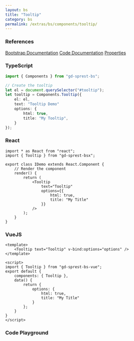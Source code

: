 ```yaml
---
layout: bs
title: "Tooltip"
category: bs
permalink: /extras/bs/components/tooltip/
---
```


### References

<div class="bs">
    <div class="list-group">
        <a class="list-group-item list-group-item-action" href="https://getbootstrap.com/docs/4.4/components/tooltips">Bootstrap Documentation</a>
        <a class="list-group-item list-group-item-action" href="/docs/sprest-bs/modules/_components_tooltip_d_.html">Code Documentation</a>
        <a class="list-group-item list-group-item-action" href="/docs/sprest-bs/interfaces/_components_tooltip_d_.itooltipprops.html">Properties</a>
    </div>
</div>

### TypeScript

```ts
import { Components } from "gd-sprest-bs";

// Create the tooltip
let el = document.querySelector("#tooltip");
let tooltip = Components.Tooltip({
    el: el,
    text: "Tooltip Demo"
    options: {
        html: true,
        title: "My Tooltip",
    }
});
```

### React

```tsx
import * as React from "react";
import { Tooltip } from "gd-sprest-bsx";

export class IDemo extends React.Component {
    // Render the component
    render() {
        return (
            <Tooltip
                text="Tooltip"
                options={{
                    html: true,
                    title: "My Title"
                }}
            />
        );
    }
}
```

### VueJS

```vue
<template>
    <Tooltip text="Tooltip" v-bind:options="options" />
</template>

<script>
import { Tooltip } from "gd-sprest-bs-vue";
export default {
    components: { Tooltip },
    data() {
        return {
            options: {
                html: true,
                title: "My Title"
            }
        };
    }
}
</script>
```

### Code Playground

<div id="playground" class="bs"></div>
<script type="text/javascript">
    // Wait for the page to load
    window.addEventListener("load", function() {
        // Create the code editor
        var editor = CodeEditor(document.getElementById("playground"), true, [
            '// Create the tooltip',
            'Components.Tooltip({',
            '\tel: app,',
            '\ttext: "Tooltip",',
            '\toptions: {',
            '\t\thtml: true,',
            '\t\ttitle: "My Tooltip",',
            '\t}',
            '});'
        ].join('\n'));
    });
</script>